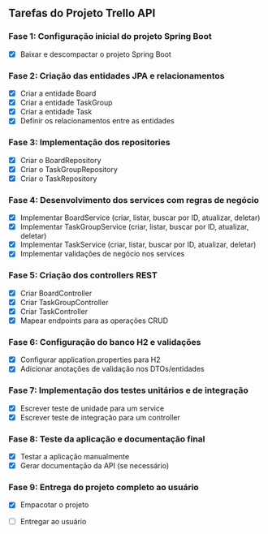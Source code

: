 ## Tarefas do Projeto Trello API

### Fase 1: Configuração inicial do projeto Spring Boot
- [x] Baixar e descompactar o projeto Spring Boot

### Fase 2: Criação das entidades JPA e relacionamentos
- [x] Criar a entidade Board
- [x] Criar a entidade TaskGroup
- [x] Criar a entidade Task
- [x] Definir os relacionamentos entre as entidades

### Fase 3: Implementação dos repositories
- [x] Criar o BoardRepository
- [x] Criar o TaskGroupRepository
- [x] Criar o TaskRepository

### Fase 4: Desenvolvimento dos services com regras de negócio
- [x] Implementar BoardService (criar, listar, buscar por ID, atualizar, deletar)
- [x] Implementar TaskGroupService (criar, listar, buscar por ID, atualizar, deletar)
- [x] Implementar TaskService (criar, listar, buscar por ID, atualizar, deletar)
- [x] Implementar validações de negócio nos services

### Fase 5: Criação dos controllers REST
- [x] Criar BoardController
- [x] Criar TaskGroupController
- [x] Criar TaskController
- [x] Mapear endpoints para as operações CRUD

### Fase 6: Configuração do banco H2 e validações
- [x] Configurar application.properties para H2
- [x] Adicionar anotações de validação nos DTOs/entidades

### Fase 7: Implementação dos testes unitários e de integração
- [x] Escrever teste de unidade para um service
- [x] Escrever teste de integração para um controller

### Fase 8: Teste da aplicação e documentação final
- [x] Testar a aplicação manualmente
- [x] Gerar documentação da API (se necessário)

### Fase 9: Entrega do projeto completo ao usuário
- [x] Empacotar o projeto
- [ ] Entregar ao usuário

